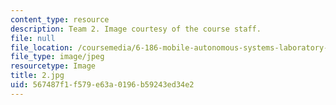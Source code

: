 ```yaml
---
content_type: resource
description: Team 2. Image courtesy of the course staff.
file: null
file_location: /coursemedia/6-186-mobile-autonomous-systems-laboratory-january-iap-2005/567487f1f579e63a0196b59243ed34e2_2.jpg
file_type: image/jpeg
resourcetype: Image
title: 2.jpg
uid: 567487f1-f579-e63a-0196-b59243ed34e2
---
```

